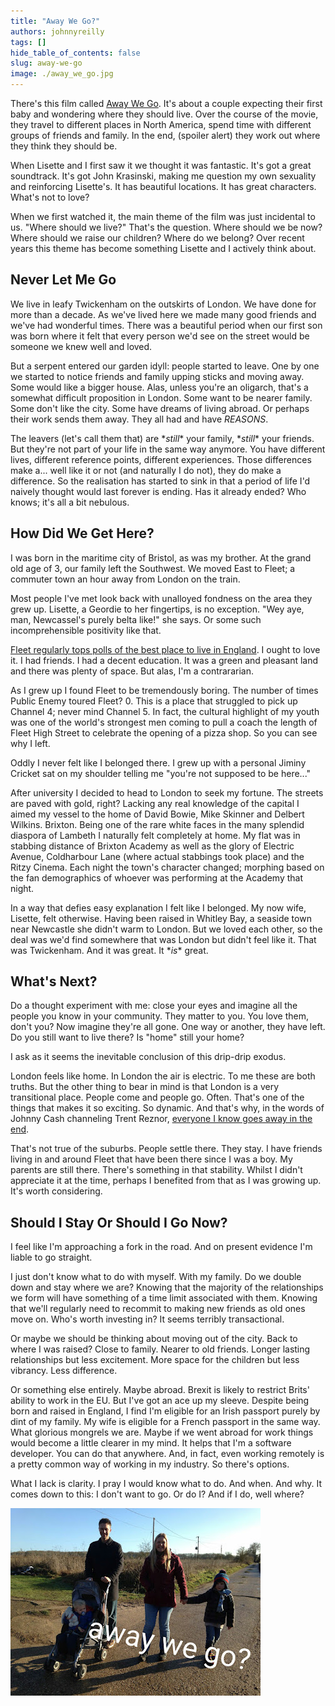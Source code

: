 ```yaml
---
title: "Away We Go?"
authors: johnnyreilly
tags: []
hide_table_of_contents: false
slug: away-we-go
image: ./away_we_go.jpg
---
```

There's this film called [Away We Go](<https://en.wikipedia.org/wiki/Away_We_Go>). It's about a couple expecting their first baby and wondering where they should live. Over the course of the movie, they travel to different places in North America, spend time with different groups of friends and family. In the end, (spoiler alert) they work out where they think they should be.

When Lisette and I first saw it we thought it was fantastic. It's got a great soundtrack. It's got John Krasinski, making me question my own sexuality and reinforcing Lisette's. It has beautiful locations. It has great characters. What's not to love?

When we first watched it, the main theme of the film was just incidental to us. "Where should we live?" That's the question. Where should we be now? Where should we raise our children? Where do we belong? Over recent years this theme has become something Lisette and I actively think about.

## Never Let Me Go

We live in leafy Twickenham on the outskirts of London. We have done for more than a decade. As we've lived here we made many good friends and we've had wonderful times. There was a beautiful period when our first son was born where it felt that every person we'd see on the street would be someone we knew well and loved.

But a serpent entered our garden idyll: people started to leave. One by one we started to notice friends and family upping sticks and moving away. Some would like a bigger house. Alas, unless you're an oligarch, that's a somewhat difficult proposition in London. Some want to be nearer family. Some don't like the city. Some have dreams of living abroad. Or perhaps their work sends them away. They all had and have *REASONS*.

The leavers (let's call them that) are \**still*\* your family, \**still*\* your friends. But they're not part of your life in the same way anymore. You have different lives, different reference points, different experiences. Those differences make a... well like it or not (and naturally I do not), they do make a difference. So the realisation has started to sink in that a period of life I'd naively thought would last forever is ending. Has it already ended? Who knows; it's all a bit nebulous.

## How Did We Get Here?

I was born in the maritime city of Bristol, as was my brother. At the grand old age of 3, our family left the Southwest. We moved East to Fleet; a commuter town an hour away from London on the train.

Most people I've met look back with unalloyed fondness on the area they grew up. Lisette, a Geordie to her fingertips, is no exception. "Wey aye, man, Newcassel's purely belta like!" she says. Or some such incomprehensible positivity like that.

[Fleet regularly tops polls of the best place to live in England](<http://www.bbc.co.uk/news/uk-england-30560011>). I ought to love it. I had friends. I had a decent education. It was a green and pleasant land and there was plenty of space. But alas, I'm a contrararian.

As I grew up I found Fleet to be tremendously boring. The number of times Public Enemy toured Fleet? 0. This is a place that struggled to pick up Channel 4; never mind Channel 5. In fact, the cultural highlight of my youth was one of the world's strongest men coming to pull a coach the length of Fleet High Street to celebrate the opening of a pizza shop. So you can see why I left.

Oddly I never felt like I belonged there. I grew up with a personal Jiminy Cricket sat on my shoulder telling me "you're not supposed to be here..."

After university I decided to head to London to seek my fortune. The streets are paved with gold, right? Lacking any real knowledge of the capital I aimed my vessel to the home of David Bowie, Mike Skinner and Delbert Wilkins. Brixton. Being one of the rare white faces in the many splendid diaspora of Lambeth I naturally felt completely at home. My flat was in stabbing distance of Brixton Academy as well as the glory of Electric Avenue, Coldharbour Lane (where actual stabbings took place) and the Ritzy Cinema. Each night the town's character changed; morphing based on the fan demographics of whoever was performing at the Academy that night.

In a way that defies easy explanation I felt like I belonged. My now wife, Lisette, felt otherwise. Having been raised in Whitley Bay, a seaside town near Newcastle she didn't warm to London. But we loved each other, so the deal was we'd find somewhere that was London but didn't feel like it. That was Twickenham. And it was great. It \**is*\* great.

## What's Next?

Do a thought experiment with me: close your eyes and imagine all the people you know in your community. They matter to you. You love them, don't you? Now imagine they're all gone. One way or another, they have left. Do you still want to live there? Is "home" still your home?

I ask as it seems the inevitable conclusion of this drip-drip exodus.

London feels like home. In London the air is electric. To me these are both truths. But the other thing to bear in mind is that London is a very transitional place. People come and people go. Often. That's one of the things that makes it so exciting. So dynamic. And that's why, in the words of Johnny Cash channeling Trent Reznor, [everyone I know goes away in the end](<https://youtu.be/vt1Pwfnh5pc>).

That's not true of the suburbs. People settle there. They stay. I have friends living in and around Fleet that have been there since I was a boy. My parents are still there. There's something in that stability. Whilst I didn't appreciate it at the time, perhaps I benefited from that as I was growing up. It's worth considering.

## Should I Stay Or Should I Go Now?

I feel like I'm approaching a fork in the road. And on present evidence I'm liable to go straight.

I just don't know what to do with myself. With my family. Do we double down and stay where we are? Knowing that the majority of the relationships we form will have something of a time limit associated with them. Knowing that we'll regularly need to recommit to making new friends as old ones move on. Who's worth investing in? It seems terribly transactional.

Or maybe we should be thinking about moving out of the city. Back to where I was raised? Close to family. Nearer to old friends. Longer lasting relationships but less excitement. More space for the children but less vibrancy. Less difference.

Or something else entirely. Maybe abroad. Brexit is likely to restrict Brits' ability to work in the EU. But I've got an ace up my sleeve. Despite being born and raised in England, I find I'm eligible for an Irish passport purely by dint of my family. My wife is eligible for a French passport in the same way. What glorious mongrels we are. Maybe if we went abroad for work things would become a little clearer in my mind. It helps that I'm a software developer. You can do that anywhere. And, in fact, even working remotely is a pretty common way of working in my industry. So there's options.

What I lack is clarity. I pray I would know what to do. And when. And why. It comes down to this: I don't want to go. Or do I? And if I do, well where?

![](away_we_go.jpg)


